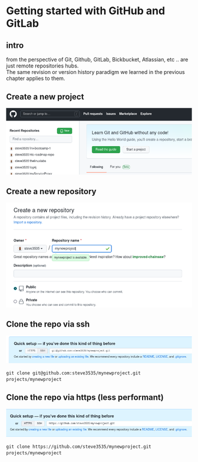 # Getting started with GitHub and GitLab

## intro

from the perspective of Git, Github, GitLab, Bickbucket, Atlassian, etc .. are just remote repositories hubs.  
The same revision or version history paradigm we learned in the previous chapter applies to them.

## Create a new project  

![create a new project](./create.png)

## Create a new repository  

![create a new repo](./newrepo.png)  

## Clone the repo via ssh

![clone with ssh](./sshclone.png)  

`git clone git@github.com:steve3535/mynewproject.git projects/mynewproject`  

## Clone the repo via https (less performant)  

![clone with https](./httpsclone.png)    

`git clone https://github.com/steve3535/mynewproject.git projects/mynewproject`    




